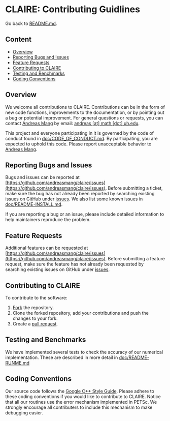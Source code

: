 # CLAIRE: Contributing Guidlines

Go back to [README.md](../README.md).

## Content
* [Overview](#overview)
* [Reporting Bugs and Issues](#bugs)
* [Feature Requests](#features)
* [Contributing to CLAIRE](#contribute)
* [Testing and Benchmarks](#testing)
* [Coding Conventions](#conventions)

## Overview <a name="overview"></a>

We welcome all contributions to CLAIRE. Contributions can be in the form of new code functions, improvements to the documentation, or by pointing out a bug or potential improvement. For general questions or requests, you can contact [Andreas Mang](http://math.uh.edu/~andreas) by email: [andreas [at] math [dot] uh.edu](mailto:andreas@math.uh.edu).

This project and everyone participating in it is governed by the code of conduct found in [doc/CODE_OF_CONDUCT.md](CODE_OF_CONDUCT.md). By participating, you are expected to uphold this code. Please report unacceptable behavior to [Andreas Mang](mailto:andreas@math.uh.edu).



## Reporting Bugs and Issues <a name="bugs"></a>

Bugs and issues can be reported at [https://github.com/andreasmang/claire/issues](https://github.com/andreasmang/claire/issues). Before submitting a ticket, make sure the bug has not already been reported by searching existing issues on GitHub under [issues](https://github.com/andreasmang/claire/issues). We also list some known issues in [doc/README-INSTALL.md](README-INSTALL.md).

If you are reporting a bug or an issue, please include detailed information to help maintainers reproduce the problem.


## Feature Requests <a name="features"></a>

Additional features can be requested at [https://github.com/andreasmang/claire/issues](https://github.com/andreasmang/claire/issues). Before submitting a feature request, make sure the feature has not already been requested by searching existing issues on GitHub under [issues](https://github.com/andreasmang/claire/issues).


## Contributing to CLAIRE <a name="contribute"></a>

To contribute to the software:

1. [Fork](https://docs.github.com/en/free-pro-team@latest/github/getting-started-with-github/fork-a-repo) the repository.
2. Clone the forked repository, add your contributions and push the changes to your fork.
3. Create a [pull request](https://github.com/andreasmang/claire/pulls).


## Testing and Benchmarks <a name="testing"></a>

We have implemented several tests to check the accuracy of our numerical implementation. These are described in more detail in [doc/README-RUNME.md](https://github.com/andreasmang/claire/blob/gpu/doc/README-RUNME.md#testing-and-benchmarks-)


## Coding Conventions <a name="conventions"></a>

Our source code follows the [Google C++ Style Guide](https://google.github.io/styleguide/cppguide.html). Please adhere to these coding conventions if you would like to contribute to CLAIRE. Notice that all our routines use the error mechanism implemented in PETSc. We strongly encourage all contributers to include this mechanism to make debugging easier.
